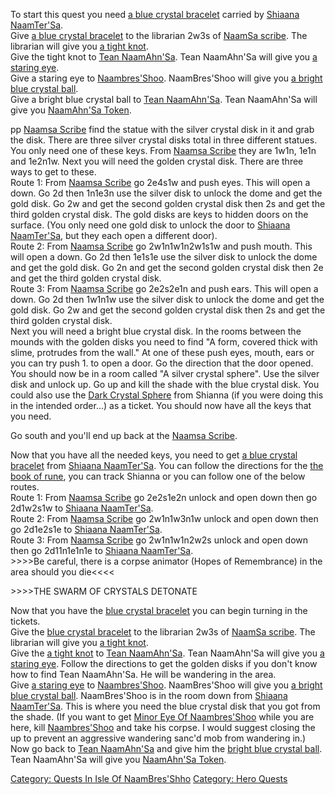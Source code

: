 To start this quest you need [a blue crystal
bracelet](Blue_Crystal_Bracelet.md "wikilink") carried by [Shiaana
NaamTer'Sa](Shiaana_NaamTer'Sa "wikilink").  
Give [a blue crystal bracelet](Blue_Crystal_Bracelet.md "wikilink") to
the librarian 2w3s of [NaamSa scribe](Scribe.md "wikilink"). The
librarian will give you [a tight knot](Tight_Knot.md "wikilink").  
Give the tight knot to [Tean NaamAhn'Sa](Tean_NaamAhn'Sa "wikilink").
Tean NaamAhn'Sa will give you [a staring
eye](Staring_Eye.md "wikilink").  
Give a staring eye to [Naambres'Shoo](Naambres'Shoo "wikilink").
NaamBres'Shoo will give you [a bright blue crystal
ball](Bright_Blue_Crystal_Ball.md "wikilink").  
Give a bright blue crystal ball to [Tean
NaamAhn'Sa](Tean_NaamAhn'Sa "wikilink"). Tean NaamAhn'Sa will give you
[NaamAhn'Sa Token](NaamAhn'Sa_Token "wikilink").

pp [Naamsa Scribe](Scribe.md "wikilink") find the statue with the silver
crystal disk in it and grab the disk. There are three silver crystal
disks total in three different statues. You only need one of these keys.
From [Naamsa Scribe](Scribe.md "wikilink") they are 1w1n, 1e1n and
1e2n1w. Next you will need the golden crystal disk. There are three ways
to get to these.  
Route 1: From [Naamsa Scribe](Scribe.md "wikilink") go 2e4s1w and push
eyes. This will open a down. Go 2d then 1n1e3n use the silver disk to
unlock the dome and get the gold disk. Go 2w and get the second golden
crystal disk then 2s and get the third golden crystal disk. The gold
disks are keys to hidden doors on the surface. (You only need one gold
disk to unlock the door to [Shiaana
NaamTer'Sa](Shiaana_NaamTer'Sa "wikilink"), but they each open a
different door).  
Route 2: From [Naamsa Scribe](Scribe.md "wikilink") go 2w1n1w1n2w1s1w
and push mouth. This will open a down. Go 2d then 1e1s1e use the silver
disk to unlock the dome and get the gold disk. Go 2n and get the second
golden crystal disk then 2e and get the third golden crystal disk.  
Route 3: From [Naamsa Scribe](Scribe.md "wikilink") go 2e2s2e1n and push
ears. This will open a down. Go 2d then 1w1n1w use the silver disk to
unlock the dome and get the gold disk. Go 2w and get the second golden
crystal disk then 2s and get the third golden crystal disk.  
Next you will need a bright blue crystal disk. In the rooms between the
mounds with the golden disks you need to find "A form, covered thick
with slime, protrudes from the wall." At one of these push eyes, mouth,
ears or you can try push 1. to open a door. Go the direction that the
door opened. You should now be in a room called "A silver crystal
sphere". Use the silver disk and unlock up. Go up and kill the shade
with the blue crystal disk. You could also use the [Dark Crystal
Sphere](Dark_Crystal_Sphere "wikilink") from Shianna (if you were doing
this in the intended order...) as a ticket. You should now have all the
keys that you need.

Go south and you'll end up back at the [Naamsa
Scribe](Scribe.md "wikilink").

Now that you have all the needed keys, you need to get [a blue crystal
bracelet](Blue_Crystal_Bracelet.md "wikilink") from [Shiaana
NaamTer'Sa](Shiaana_NaamTer'Sa "wikilink"). You can follow the
directions for the [the book of rune](Book_Of_Rune.md "wikilink"), you
can track Shianna or you can follow one of the below routes.  
Route 1: From [Naamsa Scribe](Scribe.md "wikilink") go 2e2s1e2n unlock
and open down then go 2d1w2s1w to [Shiaana
NaamTer'Sa](Shiaana_NaamTer'Sa "wikilink").  
Route 2: From [Naamsa Scribe](Scribe.md "wikilink") go 2w1n1w3n1w unlock
and open down then go 2d1e2s1e to [Shiaana
NaamTer'Sa](Shiaana_NaamTer'Sa "wikilink").  
Route 3: From [Naamsa Scribe](Scribe.md "wikilink") go 2w1n1w1n2w2s
unlock and open down then go 2d11n1e1n1e to [Shiaana
NaamTer'Sa](Shiaana_NaamTer'Sa "wikilink").  
\>\>\>\>Be careful, there is a corpse animator (Hopes of Remembrance) in
the area should you die\<\<\<\<  
  
\>\>\>\>THE SWARM OF CRYSTALS DETONATE  
  
Now that you have the [blue crystal
bracelet](Blue_Crystal_Bracelet.md "wikilink") you can begin turning in
the tickets.  
Give the [blue crystal bracelet](Blue_Crystal_Bracelet.md "wikilink") to
the librarian 2w3s of [NaamSa scribe](Scribe.md "wikilink"). The
librarian will give you [a tight knot](Tight_Knot.md "wikilink").  
Give the [a tight knot](Tight_Knot.md "wikilink") to [Tean
NaamAhn'Sa](Tean_NaamAhn'Sa "wikilink"). Tean NaamAhn'Sa will give you
[a staring eye](Staring_Eye.md "wikilink"). Follow the directions to get
the golden disks if you don't know how to find Tean NaamAhn'Sa. He will
be wandering in the area.  
Give [a staring eye](Staring_Eye.md "wikilink") to
[Naambres'Shoo](Naambres'Shoo "wikilink"). NaamBres'Shoo will give you
[a bright blue crystal ball](Bright_Blue_Crystal_Ball.md "wikilink").
NaamBres'Shoo is in the room down from [Shiaana
NaamTer'Sa](Shiaana_NaamTer'Sa "wikilink"). This is where you need the
blue crystal disk that you got from the shade. (If you want to get
[Minor Eye Of Naambres'Shoo](Minor_Eye_Of_Naambres'Shoo "wikilink")
while you are here, kill [Naambres'Shoo](Naambres'Shoo "wikilink") and
take his corpse. I would suggest closing the up to prevent an aggressive
wandering sanc'd mob from wandering in.)  
Now go back to [Tean NaamAhn'Sa](Tean_NaamAhn'Sa "wikilink") and give
him the [bright blue crystal
ball](Bright_Blue_Crystal_Ball.md "wikilink"). Tean NaamAhn'Sa will give
you [NaamAhn'Sa Token](NaamAhn'Sa_Token "wikilink").

[Category: Quests In Isle Of
NaamBres'Shho](Category:_Quests_In_Isle_Of_NaamBres'Shho "wikilink")
[Category: Hero Quests](Category:_Hero_Quests "wikilink")
